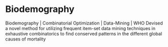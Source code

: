 # Biodemography

Biodemography | Combinatorial Optimization | Data-Mining | WHO
Devised a novel method for utilizing frequent item-set data mining techniques in exhaustive combinatorics to find conserved patterns in the different global causes of mortality
